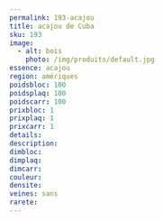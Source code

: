 ```yaml
---
permalink: 193-acajou
title: acajou de Cuba
sku: 193
image: 
  - alt: bois
    photo: /img/produits/default.jpg
essence: acajou
region: amériques
poidsbloc: 100
poidsplaq: 100
poidscarr: 100
prixbloc: 1
prixplaq: 1
prixcarr: 1
details: 
description: 
dimbloc: 
dimplaq: 
dimcarr: 
couleur: 
densite: 
veines: sans
rarete: 
---
```

